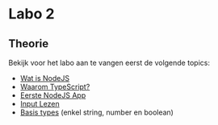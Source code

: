 # Labo 2

## Theorie

Bekijk voor het labo aan te vangen eerst de volgende topics:

* [Wat is NodeJS](../nodejs-+-typescript/wat-is-nodejs.md)
* [Waarom TypeScript?](../nodejs-+-typescript/waarom-typescript.md)
* [Eerste NodeJS App](../nodejs-+-typescript/eerste-nodejs-app.md)
* [Input Lezen](../nodejs-+-typescript/input-lezen.md)
* [Basis types](../nodejs-+-typescript/type-systeem/basic-types.md) (enkel string, number en boolean)
